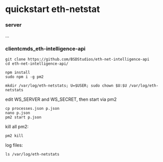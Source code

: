 # quickstart eth-netstat 

### server
...

### clientcmds_eth-intelligence-api

```
git clone https://github.com/BSDStudios/eth-net-intelligence-api
cd eth-net-intelligence-api/

npm install
sudo npm i -g pm2

mkdir /var/log/eth-netstats; U=$USER; sudo chown $U:$U /var/log/eth-netstats
```

edit WS_SERVER and WS_SECRET, then start via pm2

```
cp processes.json p.json
nano p.json 
pm2 start p.json 
```

kill all pm2:
```
pm2 kill
```

log files:

```
ls /var/log/eth-netstats
```
